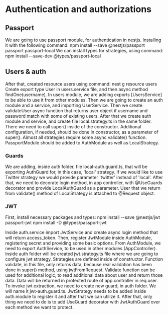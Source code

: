 # Authentication and authorizations

## Passport

We are going to use passport module, for authentication in nestjs. Installing it with the following command:
npm install --save @nestjs/passport passport passport-local
We can install types for strategies, using command:
npm install --save-dev @types/passport-local

## Users & auth

After that, created resource users using command:
nest g resource users
Create export type User in users.service file, and then async method findOne(username).
In users module, we are adding exports [UsersService] to be able to use it from other modules.
Then we are going to create an auth module and a service, and importing UserService. Then we create validateUser async function that returns user object if username and password match with some of existing users.
After that we create auth module and service, and create file local.strategy.ts in the same folder. There we need to call super() inside of the constructor. Additional configuration, if needed, should be done in constructor, as a parameter of super(). Almost all strategies require some async validate() function. PassportModule should be added to AuthModule as well as LocalStrategy.

### Guards

We are adding, inside auth folder, file local-auth.guard.ts, that will be exporting AuthGuard for, in this case, 'local' strategy. If we would like to use Twitter strategy we would provide parameter 'twitter' instead of 'local'.
After that, we need to decorate login method, in app controller, with @UseGuards decorator and provide LocalAuthGuard as a parameter.
User that we return from validate() method of LocalStrategy is attached to @Request object.

### JWT

First, install necessary packages and types:
npm install --save @nestjs/jwt passport-jwt
npm install -D @types/passport-jwt

Inside auth.service import JwtService and create async login method that will return access_token. Then, register JwtModule inside AuthModule, registering secret and providing some basic options. From AuthModule, we need to export AuthService, to be used in other modules (AppController).
Inside auth folder will be created jwt.strategy.ts file where we are going to configure jwt strategy. Strategies are defined inside of constructor. Function validate, in this file, only returns data, because real validation has been done in super() method, using jwtFromRequest. Validate function can be used for additional logic, to read additional data about user and return those data. Data will be returned in protected route of app.controller in req.user. To invoke jwt extraction, we need to create new guard, in auth folder. We will name it jwt-auth.guard.ts. JwtStrategy needs to be added inside auth.module to register it and after that we can utilize it. After that, only thing we need to do is to add UseGuard decorator with JwtAuthGuard over each method we want to protect.
